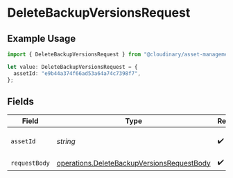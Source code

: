 # DeleteBackupVersionsRequest

## Example Usage

```typescript
import { DeleteBackupVersionsRequest } from "@cloudinary/asset-management/models/operations";

let value: DeleteBackupVersionsRequest = {
  assetId: "e9b44a374f66ad53a64a74c7398f7",
};
```

## Fields

| Field                                                                                                    | Type                                                                                                     | Required                                                                                                 | Description                                                                                              | Example                                                                                                  |
| -------------------------------------------------------------------------------------------------------- | -------------------------------------------------------------------------------------------------------- | -------------------------------------------------------------------------------------------------------- | -------------------------------------------------------------------------------------------------------- | -------------------------------------------------------------------------------------------------------- |
| `assetId`                                                                                                | *string*                                                                                                 | :heavy_check_mark:                                                                                       | The asset ID of the resource.                                                                            | e9b44a374f66ad53a64a74c7398f7                                                                            |
| `requestBody`                                                                                            | [operations.DeleteBackupVersionsRequestBody](../../models/operations/deletebackupversionsrequestbody.md) | :heavy_check_mark:                                                                                       | N/A                                                                                                      |                                                                                                          |